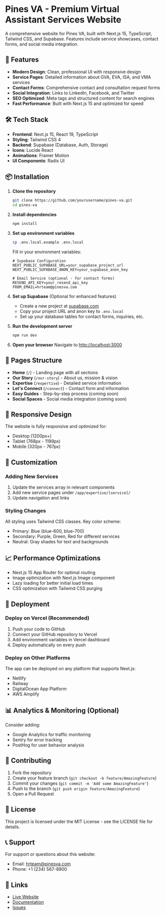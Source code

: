 # Pines VA - Premium Virtual Assistant Services Website

A comprehensive website for Pines VA, built with Next.js 15, TypeScript, Tailwind CSS, and Supabase. Features include service showcases, contact forms, and social media integration.

## 🚀 Features

- **Modern Design**: Clean, professional UI with responsive design
- **Service Pages**: Detailed information about GVA, EVA, ISA, and VMA services
- **Contact Forms**: Comprehensive contact and consultation request forms
- **Social Integration**: Links to LinkedIn, Facebook, and Twitter
- **SEO Optimized**: Meta tags and structured content for search engines
- **Fast Performance**: Built with Next.js 15 and optimized for speed

## 🛠 Tech Stack

- **Frontend**: Next.js 15, React 19, TypeScript
- **Styling**: Tailwind CSS 4
- **Backend**: Supabase (Database, Auth, Storage)
- **Icons**: Lucide React
- **Animations**: Framer Motion
- **UI Components**: Radix UI

## 📦 Installation

1. **Clone the repository**
   ```bash
   git clone https://github.com/yourusername/pines-va.git
   cd pines-va
   ```

2. **Install dependencies**
   ```bash
   npm install
   ```

3. **Set up environment variables**
   ```bash
   cp .env.local.example .env.local
   ```
   
   Fill in your environment variables:
   ```env
   # Supabase Configuration
   NEXT_PUBLIC_SUPABASE_URL=your_supabase_project_url
   NEXT_PUBLIC_SUPABASE_ANON_KEY=your_supabase_anon_key
   
   # Email Service (optional - for contact forms)
   RESEND_API_KEY=your_resend_api_key
   FROM_EMAIL=hrteam@pinesva.com
   ```

4. **Set up Supabase** (Optional for enhanced features)
   - Create a new project at [supabase.com](https://supabase.com)
   - Copy your project URL and anon key to `.env.local`
   - Set up your database tables for contact forms, inquiries, etc.

5. **Run the development server**
   ```bash
   npm run dev
   ```

6. **Open your browser**
   Navigate to [http://localhost:3000](http://localhost:3000)

## 🎯 Pages Structure

- **Home** (`/`) - Landing page with all sections
- **Our Story** (`/our-story`) - About us, mission & vision
- **Expertise** (`/expertise`) - Detailed service information
- **Let's Connect** (`/connect`) - Contact form and information
- **Easy Guides** - Step-by-step process (coming soon)
- **Social Spaces** - Social media integration (coming soon)



## 📱 Responsive Design

The website is fully responsive and optimized for:
- Desktop (1200px+)
- Tablet (768px - 1199px)
- Mobile (320px - 767px)

## 🔧 Customization

### Adding New Services
1. Update the services array in relevant components
2. Add new service pages under `/app/expertise/[service]/`
3. Update navigation and links

### Styling Changes
All styling uses Tailwind CSS classes. Key color scheme:
- Primary: Blue (blue-600, blue-700)
- Secondary: Purple, Green, Red for different services
- Neutral: Gray shades for text and backgrounds

## 📈 Performance Optimizations

- Next.js 15 App Router for optimal routing
- Image optimization with Next.js Image component
- Lazy loading for better initial load times
- CSS optimization with Tailwind CSS purging

## 🚀 Deployment

### Deploy on Vercel (Recommended)
1. Push your code to GitHub
2. Connect your GitHub repository to Vercel
3. Add environment variables in Vercel dashboard
4. Deploy automatically on every push

### Deploy on Other Platforms
The app can be deployed on any platform that supports Next.js:
- Netlify
- Railway
- DigitalOcean App Platform
- AWS Amplify

## 📊 Analytics & Monitoring (Optional)

Consider adding:
- Google Analytics for traffic monitoring
- Sentry for error tracking
- PostHog for user behavior analysis

## 🤝 Contributing

1. Fork the repository
2. Create your feature branch (`git checkout -b feature/AmazingFeature`)
3. Commit your changes (`git commit -m 'Add some AmazingFeature'`)
4. Push to the branch (`git push origin feature/AmazingFeature`)
5. Open a Pull Request

## 📄 License

This project is licensed under the MIT License - see the LICENSE file for details.

## 📞 Support

For support or questions about this website:
- Email: hrteam@pinesva.com
- Phone: +1 (234) 567-8900

## 🔗 Links

- [Live Website](https://pinesva.com)
- [Documentation](https://github.com/yourusername/pines-va/wiki)
- [Issues](https://github.com/yourusername/pines-va/issues)
